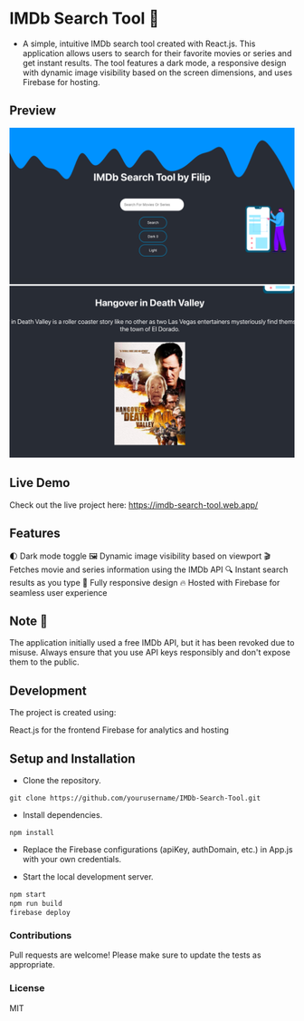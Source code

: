 # IMDb Search Tool 🎥
- A simple, intuitive IMDb search tool created with React.js. This application allows users to search for their favorite movies or series and get instant results. The tool features a dark mode, a responsive design with dynamic image visibility based on the screen dimensions, and uses Firebase for hosting.

## Preview
![IMDBApp](./img2.png "Screenshot")
![IMDBApp](./img1.png "Screenshot")


## Live Demo
Check out the live project here: https://imdb-search-tool.web.app/

## Features
🌓 Dark mode toggle
🖼 Dynamic image visibility based on viewport
🎬 Fetches movie and series information using the IMDb API
🔍 Instant search results as you type
📱 Fully responsive design
🔥 Hosted with Firebase for seamless user experience

## Note 🚨
The application initially used a free IMDb API, but it has been revoked due to misuse. Always ensure that you use API keys responsibly and don't expose them to the public.

## Development
The project is created using:

React.js for the frontend
Firebase for analytics and hosting

## Setup and Installation
- Clone the repository.
```
git clone https://github.com/yourusername/IMDb-Search-Tool.git
```
- Install dependencies.

```
npm install
```
- Replace the Firebase configurations (apiKey, authDomain, etc.) in App.js with your own credentials.

- Start the local development server.

```
npm start
npm run build
firebase deploy
```
### Contributions
Pull requests are welcome! Please make sure to update the tests as appropriate.

### License
MIT
